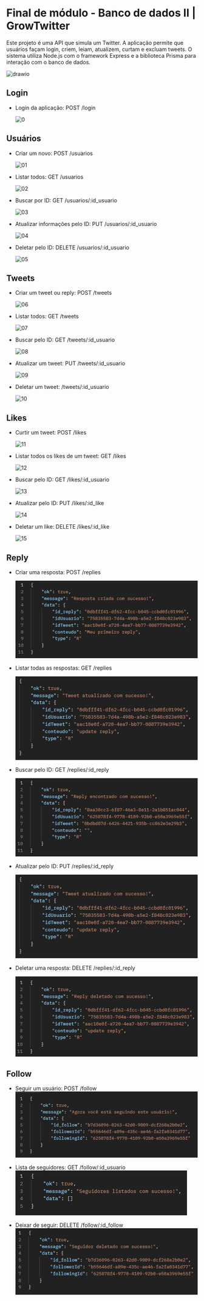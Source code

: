 # Final de módulo - Banco de dados II | GrowTwitter

Este projeto é uma API que simula um Twitter. A aplicação permite que usuários façam login, criem, leiam, atualizem, curtam e excluam tweets. O sistema utiliza Node.js com o framework Express e a biblioteca Prisma para interação com o banco de dados.

![drawio](/src/assets/Final%20de%20modulo%20-%20Banco%20de%20dados%20II.drawio.png)

## Login

- Login da aplicação: POST /login

  ![0](/src/assets/0.jpg)

## Usuários

- Criar um novo: POST /usuarios

  ![01](/src/assets/01.jpg/)

- Listar todos: GET /usuarios

  ![02](/src/assets/02.jpg)

- Buscar por ID: GET /usuarios/:id_usuario

  ![03](/src/assets/03.jpg)

- Atualizar informações pelo ID: PUT /usuarios/:id_usuario

  ![04](/src/assets/04.jpg)

- Deletar pelo ID: DELETE /usuarios/:id_usuario

  ![05](/src/assets/05.jpg)

## Tweets

- Criar um tweet ou reply: POST /tweets

  ![06](/src/assets/06.jpg)

- Listar todos: GET /tweets

  ![07](/src/assets/07.jpg)

- Buscar pelo ID: GET /tweets/:id_usuario

  ![08](/src/assets/08.jpg)

- Atualizar um tweet: PUT /tweets/:id_usuario

  ![09](/src/assets/09.jpg)

- Deletar um tweet: /tweets/:id_usuario

  ![10](/src/assets/10.jpg)

## Likes

- Curtir um tweet: POST /likes

  ![11](/src/assets/11.jpg)

- Listar todos os likes de um tweet: GET /likes

  ![12](/src/assets/12.jpg)

- Buscar pelo ID: GET /likes/:id_usuario

  ![13](/src/assets/13.jpg)

- Atualizar pelo ID: PUT /likes/:id_like

  ![14](/src/assets/14.jpg)

- Deletar um like: DELETE /likes/:id_like

  ![15](/src/assets/15.jpg)

## Reply

- Criar uma resposta: POST /replies

  ![16](/src/assets/16.jpg)

- Listar todas as respostas: GET /replies

  ![17](/src/assets/17.jpg)

- Buscar pelo ID: GET /replies/:id_reply

  ![18](/src/assets/18.jpg)

- Atualizar pelo ID: PUT /replies/:id_reply

  ![19](/src/assets/19.jpg)

- Deletar uma resposta: DELETE /replies/:id_reply

  ![20](/src/assets/20.jpg)

## Follow

- Seguir um usuário: POST /follow
  ![21](/src/assets/21.jpg)

- Lista de seguidores: GET /follow/:id_usuario
  ![22](/src/assets/22.jpg)

- Deixar de seguir: DELETE /follow/:id_follow
  ![23](/src/assets/23.jpg)
